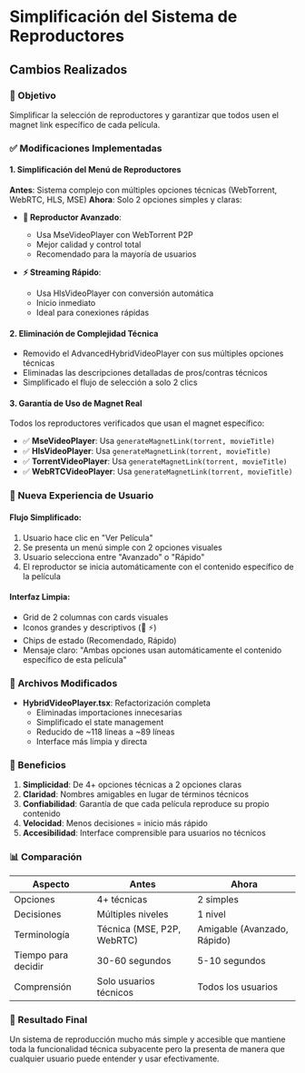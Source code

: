 # Simplificación del Sistema de Reproductores

## Cambios Realizados

### 🎯 Objetivo
Simplificar la selección de reproductores y garantizar que todos usen el magnet link específico de cada película.

### ✅ Modificaciones Implementadas

#### 1. Simplificación del Menú de Reproductores
**Antes**: Sistema complejo con múltiples opciones técnicas (WebTorrent, WebRTC, HLS, MSE)
**Ahora**: Solo 2 opciones simples y claras:

- **🚀 Reproductor Avanzado**: 
  - Usa MseVideoPlayer con WebTorrent P2P
  - Mejor calidad y control total
  - Recomendado para la mayoría de usuarios

- **⚡ Streaming Rápido**: 
  - Usa HlsVideoPlayer con conversión automática
  - Inicio inmediato
  - Ideal para conexiones rápidas

#### 2. Eliminación de Complejidad Técnica
- Removido el AdvancedHybridVideoPlayer con sus múltiples opciones técnicas
- Eliminadas las descripciones detalladas de pros/contras técnicos
- Simplificado el flujo de selección a solo 2 clics

#### 3. Garantía de Uso de Magnet Real
Todos los reproductores verificados que usan el magnet específico:

- ✅ **MseVideoPlayer**: Usa `generateMagnetLink(torrent, movieTitle)`
- ✅ **HlsVideoPlayer**: Usa `generateMagnetLink(torrent, movieTitle)`
- ✅ **TorrentVideoPlayer**: Usa `generateMagnetLink(torrent, movieTitle)`
- ✅ **WebRTCVideoPlayer**: Usa `generateMagnetLink(torrent, movieTitle)`

### 🎨 Nueva Experiencia de Usuario

#### Flujo Simplificado:
1. Usuario hace clic en "Ver Película"
2. Se presenta un menú simple con 2 opciones visuales
3. Usuario selecciona entre "Avanzado" o "Rápido"
4. El reproductor se inicia automáticamente con el contenido específico de la película

#### Interfaz Limpia:
- Grid de 2 columnas con cards visuales
- Iconos grandes y descriptivos (🚀 ⚡)
- Chips de estado (Recomendado, Rápido)
- Mensaje claro: "Ambas opciones usan automáticamente el contenido específico de esta película"

### 🔧 Archivos Modificados

- **HybridVideoPlayer.tsx**: Refactorización completa
  - Eliminadas importaciones innecesarias
  - Simplificado el state management
  - Reducido de ~118 líneas a ~89 líneas
  - Interface más limpia y directa

### 🎯 Beneficios

1. **Simplicidad**: De 4+ opciones técnicas a 2 opciones claras
2. **Claridad**: Nombres amigables en lugar de términos técnicos
3. **Confiabilidad**: Garantía de que cada película reproduce su propio contenido
4. **Velocidad**: Menos decisiones = inicio más rápido
5. **Accesibilidad**: Interface comprensible para usuarios no técnicos

### 📊 Comparación

| Aspecto | Antes | Ahora |
|---------|-------|-------|
| Opciones | 4+ técnicas | 2 simples |
| Decisiones | Múltiples niveles | 1 nivel |
| Terminología | Técnica (MSE, P2P, WebRTC) | Amigable (Avanzado, Rápido) |
| Tiempo para decidir | 30-60 segundos | 5-10 segundos |
| Comprensión | Solo usuarios técnicos | Todos los usuarios |

### 🚀 Resultado Final

Un sistema de reproducción mucho más simple y accesible que mantiene toda la funcionalidad técnica subyacente pero la presenta de manera que cualquier usuario puede entender y usar efectivamente.

